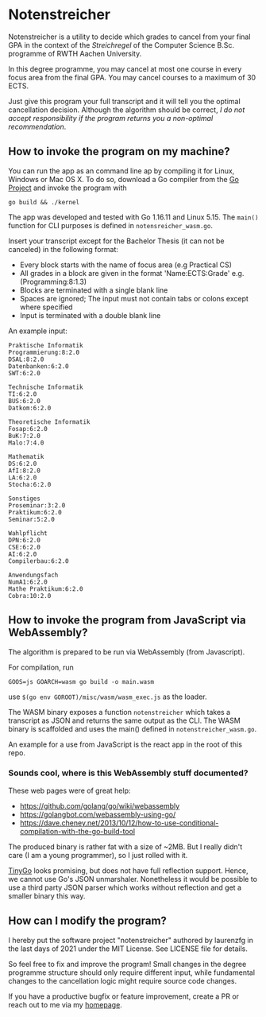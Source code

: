 # Notenstreicher

Notenstreicher is a utility to decide which grades to cancel from your final GPA in the context of the *Streichregel*
of the Computer Science B.Sc. programme of RWTH Aachen University.

In this degree programme, you may cancel at most one course in every focus area from the final GPA.
You may cancel courses to a maximum of 30 ECTS.

Just give this program your full transcript and it will tell you the optimal cancellation decision.
Although the algorithm should be correct, *I do not accept responsibility if the program returns you a non-optimal recommendation*.

## How to invoke the program on my machine?

You can run the app as an command line ap by compiling it for
Linux, Windows or Mac OS X.
To do so, download a Go compiler from the [Go Project](https://go.dev) and invoke the program with

    go build && ./kernel

The app was developed and tested with Go 1.16.11 and Linux 5.15.
The `main()` function for CLI purposes is defined in `notensreicher_wasm.go`.

Insert your transcript except for the Bachelor Thesis (it can not be canceled) in the following format:
* Every block starts with the name of focus area (e.g Practical CS)
* All grades in a block are given in the format 'Name:ECTS:Grade' e.g. (Programming:8:1.3)
* Blocks are terminated with a single blank line
* Spaces are ignored; The input must not contain tabs or colons except where specified
* Input is terminated with a double blank line

An example input:

    Praktische Informatik
    Programmierung:8:2.0
    DSAL:8:2.0
    Datenbanken:6:2.0
    SWT:6:2.0

    Technische Informatik
    TI:6:2.0
    BUS:6:2.0
    Datkom:6:2.0

    Theoretische Informatik
    Fosap:6:2.0
    BuK:7:2.0
    Malo:7:4.0

    Mathematik
    DS:6:2.0
    AfI:8:2.0
    LA:6:2.0
    Stocha:6:2.0

    Sonstiges
    Proseminar:3:2.0
    Praktikum:6:2.0
    Seminar:5:2.0

    Wahlpflicht
    DPN:6:2.0
    CSE:6:2.0
    AI:6:2.0
    Compilerbau:6:2.0

    Anwendungsfach
    NumA1:6:2.0
    Mathe Praktikum:6:2.0
    Cobra:10:2.0

## How to invoke the program from JavaScript via WebAssembly?

The algorithm is prepared to be run via WebAssembly (from Javascript).

For compilation, run

    GOOS=js GOARCH=wasm go build -o main.wasm

use `$(go env GOROOT)/misc/wasm/wasm_exec.js` as the loader.

The WASM binary exposes a function `notenstreicher` which takes
a transcript as JSON and returns the same output as the CLI.
The WASM binary is scaffolded and uses the main() defined in `notenstreicher_wasm.go`.

An example for a use from JavaScript is the react app in the root of this repo.

### Sounds cool, where is this WebAssembly stuff documented?

These web pages were of great help:
- https://github.com/golang/go/wiki/webassembly
- https://golangbot.com/webassembly-using-go/
- https://dave.cheney.net/2013/10/12/how-to-use-conditional-compilation-with-the-go-build-tool

The produced binary is rather fat with a size of ~2MB.
But I really didn't care (I am a young programmer),
so I just rolled with it.

[TinyGo](https://tinygo.org/docs/guides/webassembly/) looks promising, but does not have full reflection support.
Hence, we cannot use Go's JSON unmarshaler.
Nonetheless it would be possible to use a third party JSON parser
which works without reflection and get a smaller binary this way.

## How can I modify the program?
I hereby put the software project "notenstreicher" authored by laurenzfg in the last days of 2021 under the MIT License.
See LICENSE file for details.

So feel free to fix and improve the program!
Small changes in the degree programme structure should only require different input,
while fundamental changes to the cancellation logic might require source code changes.

If you have a productive bugfix or feature improvement, create a PR or reach out to me via my [homepage](https://laurenzfg.com).
